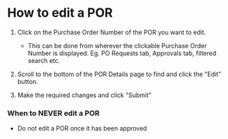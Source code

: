 # How to edit a POR

1. Click on the Purchase Order Number of the POR you want to edit.
	- This can be done from wherever the clickable Purchase Order Number is displayed. Eg. PO Requests tab, Approvals tab, filtered search etc.

2. Scroll to the bottom of the POR Details page to find and click the "Edit" button.

3. Make the required changes and click "Submit"

### When to NEVER edit a POR
* Do not edit a POR once it has been approved